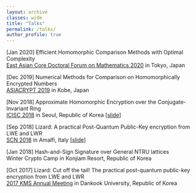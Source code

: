 ```yaml
---
layout: archive
classes: wide
title: "Talks"
permalink: /talks/
author_profile: true
---
```


[Jan 2020]	Efficient Homomorphic Comparison Methods with Optimal Complexity  
[East Asian Core Doctoral Forum on Mathematics 2020](https://www.ms.u-tokyo.ac.jp/~yasuyuki/eacdfm2020.htm) in Tokyo, Japan

[Dec 2019]	Numerical Methods for Comparison on Homomorphically Encrypted Numbers   
[ASIACRYPT 2019](https://asiacrypt.iacr.org/2019/index.html) in Kobe, Japan

[Nov 2018]	Approximate Homomorphic Encryption over the Conjugate-Invariant Ring  
[ICISC 2018](http://journalhome.ap-northeast-2.elasticbeanstalk.com/sites/icisc2018) in Seoul, Republic of Korea [[slide]](https://du1204.github.io/files/slide/Real-HEAAN_Seoul.pdf)

[Sep 2018]	Lizard: A practical Post-Quantum Public-Key encryption from LWE and LWR  
[SCN 2018](http://scn.di.unisa.it/) in Amalfi, Italy [[slide]](https://du1204.github.io/files/slide/Lizard_Amalfi.pdf)

[Jan 2018]	Hash-and-Sign Signature over General NTRU lattices  
Winter Crypto Camp in Konjiam Resort, Republic of Korea

[Oct 2017]	Lizard: Cut off the tail! The practical post-quantum public-key encryption from LWE and LWR  
[2017 KMS Annual Meeting](http://www.kms.or.kr/meetings/fall2017/) in Dankook University, Republic of Korea